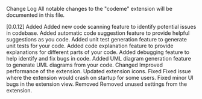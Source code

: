 Change Log
All notable changes to the "codeme" extension will be documented in this file.

[0.0.12]
Added
Added new code scanning feature to identify potential issues in codebase.
Added automatic code suggestion feature to provide helpful suggestions as you code.
Added unit test generation feature to generate unit tests for your code.
Added code explanation feature to provide explanations for different parts of your code.
Added debugging feature to help identify and fix bugs in code.
Added UML diagram generation feature to generate UML diagrams from your code.
Changed
Improved performance of the extension.
Updated extension icons.
Fixed
Fixed issue where the extension would crash on startup for some users.
Fixed minor UI bugs in the extension view.
Removed
Removed unused settings from the extension.